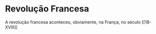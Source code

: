 # Revolução Francesa

A revolução francesa aconteceu, obviamente, na França, no século [[18-XVIII]] 
